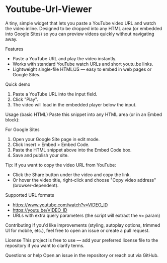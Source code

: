 # Youtube-Url-Viewer

A tiny, simple widget that lets you paste a YouTube video URL and watch the video inline. Designed to be dropped into any HTML area (or embedded into Google Sites) so you can preview videos quickly without navigating away.

Features
- Paste a YouTube URL and play the video instantly.
- Works with standard YouTube watch URLs and short youtu.be links.
- Lightweight single-file HTML/JS — easy to embed in web pages or Google Sites.

Quick demo
1. Paste a YouTube URL into the input field.
2. Click "Play".
3. The video will load in the embedded player below the input.

Usage (basic HTML)
Paste this snippet into any HTML area (or in an Embed block):

For Google Sites
1. Open your Google Site page in edit mode.
2. Click Insert > Embed > Embed Code.
3. Paste the HTML snippet above into the Embed Code box.
4. Save and publish your site.

Tip: If you want to copy the video URL from YouTube:
- Click the Share button under the video and copy the link.
- Or hover the video title, right-click and choose "Copy video address" (browser-dependent).

Supported URL formats
- https://www.youtube.com/watch?v=VIDEO_ID
- https://youtu.be/VIDEO_ID
- URLs with extra query parameters (the script will extract the v= param)

Contributing
If you'd like improvements (styling, autoplay options, trimmed UI for mobile, etc.), feel free to open an issue or create a pull request.

License
This project is free to use — add your preferred license file to the repository if you want to clarify terms.

Questions or help
Open an issue in the repository or reach out via GitHub.
